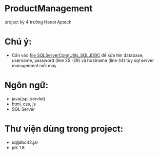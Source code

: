# ProductManagement
project kỳ 4 trường Hanoi Aptech

# Chú ý:
- Cần vào [file SQLServerConnUtils_SQLJDBC](src/java/conn/SQLServerConnUtils_SQLJDBC.java)
để sửa tên database, username, password (line 25 -29) và hostname (line 44) tùy sql server management mỗi máy

# Ngôn ngữ:
- java(jsp, servlet)
- html, css, js
- SQL Server

# Thư viện dùng trong project:
- sqljdbc42.jar
- jdk 1.8
